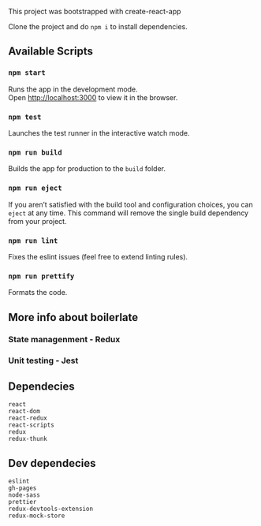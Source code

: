 This project was bootstrapped with create-react-app

Clone the project and do `npm i` to install dependencies.
## Available Scripts
### `npm start`
Runs the app in the development mode.<br />
Open [http://localhost:3000](http://localhost:3000) to view it in the browser.

### `npm test`
Launches the test runner in the interactive watch mode.

### `npm run build`
Builds the app for production to the `build` folder.

### `npm run eject`

If you aren’t satisfied with the build tool and configuration choices, you can `eject` at any time. This command will remove the single build dependency from your project.

### `npm run lint`
Fixes the eslint issues (feel free to extend linting rules).

### `npm run prettify`
Formats the code.

## More info about boilerlate
### State managenment - Redux
### Unit testing - Jest

## Dependecies
```
react
react-dom
react-redux
react-scripts
redux
redux-thunk
```
## Dev dependecies
```
eslint
gh-pages
node-sass
prettier
redux-devtools-extension
redux-mock-store
```